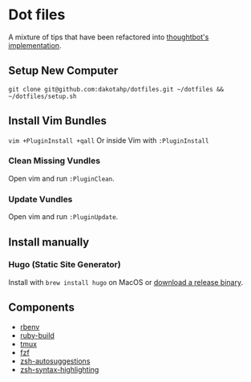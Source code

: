 # Dot files

A mixture of tips that have been refactored into [thoughtbot's implementation](https://github.com/thoughtbot/dotfiles).

## Setup New Computer
`git clone git@github.com:dakotahp/dotfiles.git ~/dotfiles && ~/dotfiles/setup.sh`

## Install Vim Bundles
`vim +PluginInstall +qall`
Or inside Vim with `:PluginInstall`

### Clean Missing Vundles

Open vim and run `:PluginClean`.

### Update Vundles

Open vim and run `:PluginUpdate`.

## Install manually

### Hugo (Static Site Generator)

Install with `brew install hugo` on MacOS or
[download a release binary](https://github.com/gohugoio/hugo/releases).

## Components

* [rbenv](https://github.com/rbenv/rbenv#readme)
* [ruby-build](https://github.com/rbenv/ruby-build#readme)
* [tmux](https://github.com/tmux/tmux#readme)
* [fzf](https://github.com/junegunn/fzf#readme)
* [zsh-autosuggestions](https://github.com/zsh-users/zsh-autosuggestions/blob/master/INSTALL.md)
* [zsh-syntax-highlighting](https://github.com/zsh-users/zsh-syntax-highlighting/blob/master/INSTALL.md)

